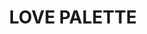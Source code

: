 ---
title: 'LOVE PALETTE'
description: '"Love Palette" is a masterpiece of affection, painted with the vibrant hues of romance. Within this enchanting bouquet, a rich palette of red, pink, and blush blooms intertwine in a passionate embrace. Each blossom tells a story of love, from the fiery passion of scarlet roses to the tender blush of pink carnations. As the petals unfurl, they create a symphony of emotion, evoking the sweetest sentiments of adoration and devotion. With every glance, "Love Palette" invites you to explore the depths of your heart, celebrating the beauty and power of love in all its shades and hues.'
publish_date: 2024-02-12
image: 'love-palette.jpg'
price: 5000
message_at: 'https://www.facebook.com/messages/t/100000342752401'
tags: 'valentines'
slug: love-palette
---